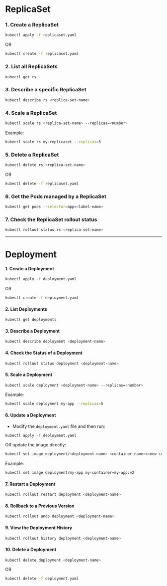 
# ReplicaSet
### 1. **Create a ReplicaSet**
```sh
kubectl apply -f replicaset.yaml
```
OR
```sh
kubectl create -f replicaset.yaml
```

### 2. **List all ReplicaSets**
```sh
kubectl get rs
```

### 3. **Describe a specific ReplicaSet**
```sh
kubectl describe rs <replica-set-name>
```

### 4. **Scale a ReplicaSet**
```sh
kubectl scale rs <replica-set-name> --replicas=<number>
```

Example:
```sh
kubectl scale rs my-replicaset --replicas=5
```

### 5. **Delete a ReplicaSet**
```sh
kubectl delete rs <replica-set-name>
```
OR
```sh
kubectl delete -f replicaset.yaml
```

### 6. **Get the Pods managed by a ReplicaSet**
```sh
kubectl get pods --selector=app=<label-name>
```

### 7. **Check the ReplicaSet rollout status**
```sh
kubectl rollout status rs <replica-set-name>
```
---
# **Deployment**

#### **1. Create a Deployment**
```sh
kubectl apply -f deployment.yaml
```
OR
```sh
kubectl create -f deployment.yaml
```

#### **2. List Deployments**
```sh
kubectl get deployments
```

#### **3. Describe a Deployment**
```sh
kubectl describe deployment <deployment-name>
```

#### **4. Check the Status of a Deployment**
```sh
kubectl rollout status deployment <deployment-name>
```

#### **5. Scale a Deployment**
```sh
kubectl scale deployment <deployment-name> --replicas=<number>
```
Example:
```sh
kubectl scale deployment my-app --replicas=5
```

#### **6. Update a Deployment**
- Modify the `deployment.yaml` file and then run:
```sh
kubectl apply -f deployment.yaml
```
OR update the image directly:
```sh
kubectl set image deployment/<deployment-name> <container-name>=<new-image>
```
Example:
```sh
kubectl set image deployment/my-app my-container=my-app:v2
```

#### **7. Restart a Deployment**
```sh
kubectl rollout restart deployment <deployment-name>
```

#### **8. Rollback to a Previous Version**
```sh
kubectl rollout undo deployment <deployment-name>
```

#### **9. View the Deployment History**
```sh
kubectl rollout history deployment <deployment-name>
```

#### **10. Delete a Deployment**
```sh
kubectl delete deployment <deployment-name>
```
OR
```sh
kubectl delete -f deployment.yaml
```